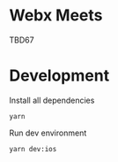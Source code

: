 # Webx Meets

TBD67

# Development

Install all dependencies

    yarn

Run dev environment

    yarn dev:ios
